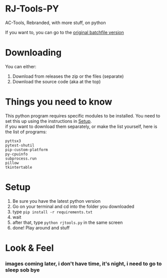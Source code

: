 # RJ-Tools-PY
AC-Tools, Rebranded, with more stuff, on python

If you want to, you can go to the [original batchfile version](https://github.com/RJStudios/AC-Tools)

# Downloading
You can either:
1. Download from releases the zip or the files (separate)
2. Download the source code (aka at the top)

# Things you need to know
This python program requires specific modules to be installed. You need to set this up using the instructions in [Setup](https://github.com/RJStudios/RJ-Tools-PY?tab=readme-ov-file#setup).  
if you want to download them separately, or make the list yourself, here is the list of programs:
```
pyttsx3
pytest-shutil
pip-custom-platform
py-cpuinfo
subprocess.run
pillow
tkintertable
```

# Setup
1. Be sure you have the latest python version
2. Go on your terminal and cd into the folder you downloaded
3. type `pip install -r requirements.txt`
4. wait
5. after that, type `python rjtools.py` in the same screen
6. done! Play around and stuff

# Look & Feel
### images coming later, i don't have time, it's night, i need to go to sleep sob bye

